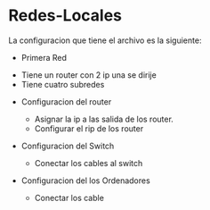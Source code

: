 # Redes-Locales
La configuracion que tiene el archivo es la siguiente:
- Primera Red
 * Tiene un router con 2 ip una se dirije 
 * Tiene cuatro subredes



- Configuracion del router
  * Asignar la ip a las salida de los router.
  * Configurar el rip de los router

- Configuracion del Switch
  * Conectar los cables al switch

- Configuracion del los Ordenadores
  * Conectar los cable
  
